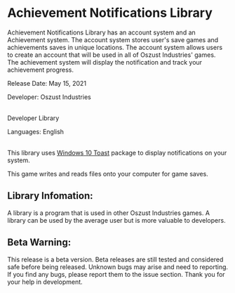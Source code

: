 # Achievement Notifications Library

Achievement Notifications Library has an account system and an Achievement system. The account system stores user's save games and achievements saves in unique locations. The account system allows users to create an account that will be used in all of Oszust Industries' games. The achievement system will display the notification and track your achievement progress.

Release Date: May 15, 2021

Developer: Oszust Industries

<br /> Developer Library

Languages: English

<br /> This library uses [Windows 10 Toast](https://pypi.org/project/win10toast/) package to display notifications on your system.

This game writes and reads files onto your computer for game saves.

## Library Infomation:

A library is a program that is used in other Oszust Industries games. A library can be used by the average user but is more valuable to developers.

## Beta Warning:

This release is a beta version. Beta releases are still tested and considered safe before being released. Unknown bugs may arise and need to reporting. If you find any bugs, please report them to the issue section. Thank you for your help in development.
